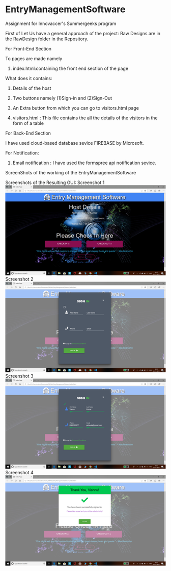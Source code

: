 # EntryManagementSoftware
Assignment for Innovaccer's  Summergeeks program

First of Let Us have a general approach of the project:
Raw Designs are in the RawDesign folder in the Repository.

For Front-End Section

To pages are made namely
1. index.html:containing the front end section of the page

What does it contains:
1. Details of the host
2. Two buttons namely (1)Sign-in and (2)Sign-Out
3. An Extra button from which you can go to visitors.html page

2. visitors.html : This file contains the all the details of the visitors in the form of a table

For Back-End Section 

I have used cloud-based database sevice FIREBASE by Microsoft.


For Notification:

1. Email notification : I have used the formspree api notification sevice.

ScreenShots of the working of the EntryManagementSoftware

Screenshots of the Resulting GUI:
Screenshot 1
![Entry Screeenshots](/screenshots/Screenshot1.png)
Screenshot 2
![Entry Screeenshots](/screenshots/Screenshot2.png)
Screenshot 3
![Entry Screeenshots](/screenshots/Screenshot3.png)
Screenshot 4
![Entry Screeenshots](/screenshots/Screenshot4.png)